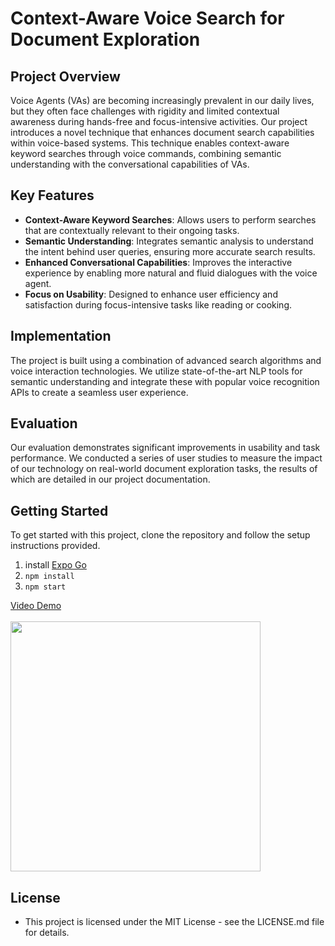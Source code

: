 # Context-Aware Voice Search for Document Exploration

## Project Overview
Voice Agents (VAs) are becoming increasingly prevalent in our daily lives, but they often face challenges with rigidity and limited contextual awareness during hands-free and focus-intensive activities. Our project introduces a novel technique that enhances document search capabilities within voice-based systems. This technique enables context-aware keyword searches through voice commands, combining semantic understanding with the conversational capabilities of VAs.

## Key Features
- **Context-Aware Keyword Searches**: Allows users to perform searches that are contextually relevant to their ongoing tasks.
- **Semantic Understanding**: Integrates semantic analysis to understand the intent behind user queries, ensuring more accurate search results.
- **Enhanced Conversational Capabilities**: Improves the interactive experience by enabling more natural and fluid dialogues with the voice agent.
- **Focus on Usability**: Designed to enhance user efficiency and satisfaction during focus-intensive tasks like reading or cooking.

## Implementation
The project is built using a combination of advanced search algorithms and voice interaction technologies. We utilize state-of-the-art NLP tools for semantic understanding and integrate these with popular voice recognition APIs to create a seamless user experience.

## Evaluation
Our evaluation demonstrates significant improvements in usability and task performance. We conducted a series of user studies to measure the impact of our technology on real-world document exploration tasks, the results of which are detailed in our project documentation.

## Getting Started
To get started with this project, clone the repository and follow the setup instructions provided.

1. install [Expo Go](https://expo.dev/go)
2. `npm install`
3. `npm start`

[Video Demo](https://drive.google.com/file/d/1t-sg5y0Ye4MF1bWVzpLlsdEVN4XCTPPA/view)
</br></br>
<img src="https://github.com/user-attachments/assets/23d8a6aa-bd9b-4dd6-a04b-e35d7fa83471" width="400px">


## License
- This project is licensed under the MIT License - see the LICENSE.md file for details.
